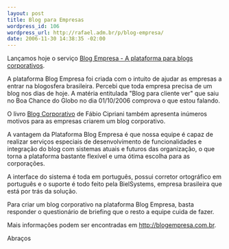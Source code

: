 ```yaml
--- 
layout: post
title: Blog para Empresas
wordpress_id: 106
wordpress_url: http://rafael.adm.br/p/blog-empresa/
date: 2006-11-30 14:38:35 -02:00
---
```

Lançamos hoje o serviço <a href="http://blogempresa.com.br">Blog Empresa - A plataforma para blogs corporativos</a>.

A plataforma Blog Empresa foi criada com o intuito de ajudar as empresas a entrar na blogosfera brasileira. Percebi que toda empresa precisa de um blog nos dias de hoje. A matéria entitulada "Blog para cliente ver" que saiu no Boa Chance do Globo no dia 01/10/2006 comprova o que estou falando.

O livro <a href="http://www.submarino.com.br/books_productdetails.asp?Query=ProductPage&ProdTypeId=1&ProdId=1510594&franq=171736">Blog Corporativo</a> de Fábio Cipriani também apresenta inúmeros motivos para as empresas criarem um blog corporativo.

A vantagem da Plataforma Blog Empresa é que nossa equipe é capaz de realizar serviços especiais de desenvolvimento de funcionalidades e integração do blog com sistemas atuais e futuros das organização, o que torna a plataforma bastante flexível e uma ótima escolha para as corporações.

A interface do sistema é toda em  português, possui corretor ortográfico em português e o suporte é todo feito pela BielSystems, empresa brasileira que está por trás da solução.

Para criar um blog corporativo na plataforma Blog Empresa, basta responder o questionário de briefing que o resto a equipe cuida de fazer.

Mais informações podem ser encontradas em <a href="http://blogempresa.com.br">http://blogempresa.com.br</a>.

Abraços
